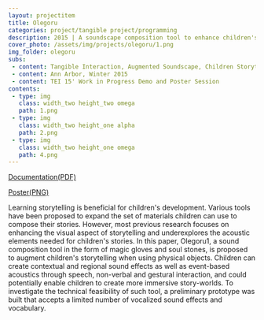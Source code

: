 ```yaml
---
layout: projectitem
title: Olegoru 
categories: project/tangible project/programming
description: 2015 | A soundscape composition tool to enhance children's imaginiative storytelling with tangible objects
cover_photo: /assets/img/projects/olegoru/1.png
img_folder: olegoru 
subs:
 - content: Tangible Interaction, Augmented Soundscape, Children Storytelling 
 - content: Ann Arbor, Winter 2015
 - content: TEI 15' Work in Progress Demo and Poster Session
contents:
 - type: img
   class: width_two height_two omega
   path: 1.png
 - type: img
   class: width_two height_one alpha
   path: 2.png
 - type: img
   class: width_two height_one omega
   path: 4.png
---
```

<p class="doc-link"><a class="doc-link" href="http://dl.acm.org./citation.cfm?id=2687895" target="_blank">Documentation(PDF)</a></p>
<p class="doc-link"><a class="doc-link" href="{{ site.baseurl }}/assets/doc/projects/olegoru/poster.jpg" target="_blank">Poster(PNG)</a></p>
<p class="detail">Learning storytelling is beneficial for children's development. Various tools have been proposed to expand the set of materials children can use to compose their stories. However, most previous research focuses on enhancing the visual aspect of storytelling and underexplores the acoustic elements needed for children's stories. In this paper, Olegoru1, a sound composition tool in the form of magic gloves and soul stones, is proposed to augment children's storytelling when using physical objects. Children can create contextual and regional sound effects as well as event-based acoustics through speech, non-verbal and gestural interaction, and could potentially enable children to create more immersive story-worlds. To investigate the technical feasibility of such tool, a preliminary prototype was built that accepts a limited number of vocalized sound effects and vocabulary.</p>
